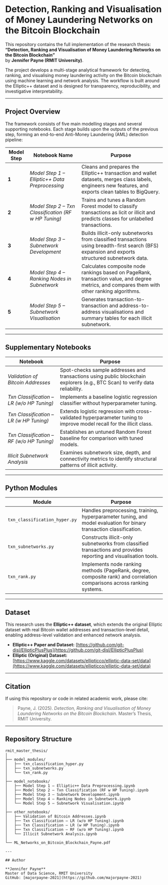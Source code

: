 # Detection, Ranking and Visualisation of Money Laundering Networks on the Bitcoin Blockchain

This repository contains the full implementation of the research thesis:  
**“Detection, Ranking and Visualisation of Money Laundering Networks on the Bitcoin Blockchain”**  
by **Jennifer Payne (RMIT University)**.  

The project develops a multi-stage analytical framework for detecting, ranking, and visualising money laundering activity on the Bitcoin blockchain using machine learning and network analysis. The workflow is built around the Elliptic++ dataset and is designed for transparency, reproducibility, and investigative interpretability.  

---

## Project Overview  

The framework consists of five main modelling stages and several supporting notebooks. Each stage builds upon the outputs of the previous step, forming an end-to-end Anti-Money Laundering (AML) detection pipeline:  

| **Model Step** | **Notebook Name** | **Purpose** |
|----------------|-------------------|--------------|
| **1** | *Model Step 1 – Elliptic++ Data Preprocessing* | Cleans and prepares the Elliptic++ transaction and wallet datasets, merges class labels, engineers new features, and exports clean tables to BigQuery. |
| **2** | *Model Step 2 – Txn Classification (RF w HP Tuning)* | Trains and tunes a Random Forest model to classify transactions as licit or illicit and predicts classes for unlabelled transactions. |
| **3** | *Model Step 3 – Subnetwork Development* | Builds illicit-only subnetworks from classified transactions using breadth-first search (BFS) expansion and exports structured subnetwork data. |
| **4** | *Model Step 4 – Ranking Nodes in Subnetwork* | Calculates composite node rankings based on PageRank, transaction value, and degree metrics, and compares them with other ranking algorithms. |
| **5** | *Model Step 5 – Subnetwork Visualisation* | Generates transaction-to-transaction and address-to-address visualisations and summary tables for each illicit subnetwork. |

---

## Supplementary Notebooks  

| **Notebook** | **Purpose** |
|---------------|-------------|
| *Validation of Bitcoin Addresses* | Spot-checks sample addresses and transactions using public blockchain explorers (e.g., BTC Scan) to verify data reliability. |
| *Txn Classification – LR (w/o HP Tuning)* | Implements a baseline logistic regression classifier without hyperparameter tuning. |
| *Txn Classification – LR (w HP Tuning)* | Extends logistic regression with cross-validated hyperparameter tuning to improve model recall for the illicit class. |
| *Txn Classification – RF (w/o HP Tuning)* | Establishes an untuned Random Forest baseline for comparison with tuned models. |
| *Illicit Subnetwork Analysis* | Examines subnetwork size, depth, and connectivity metrics to identify structural patterns of illicit activity. |

---

## Python Modules  

| **Module** | **Purpose** |
|-------------|-------------|
| `txn_classification_hyper.py` | Handles preprocessing, training, hyperparameter tuning, and model evaluation for binary transaction classification. |
| `txn_subnetworks.py` | Constructs illicit-only subnetworks from classified transactions and provides reporting and visualisation tools. |
| `txn_rank.py` | Implements node ranking methods (PageRank, degree, composite rank) and correlation comparisons across ranking systems. |

---

## Dataset  

This research uses the **Elliptic++ dataset**, which extends the original Elliptic dataset with real Bitcoin wallet addresses and transaction-level detail, enabling address-level validation and enhanced network analysis.  

- **Elliptic++ Paper and Dataset:** [https://github.com/git-disl/EllipticPlusPlus](https://github.com/git-disl/EllipticPlusPlus)  
- **Elliptic (Original) Dataset:** [https://www.kaggle.com/datasets/ellipticco/elliptic-data-set/data](https://www.kaggle.com/datasets/ellipticco/elliptic-data-set/data)  

---

## Citation  

If using this repository or code in related academic work, please cite:  

> Payne, J. (2025). *Detection, Ranking and Visualisation of Money Laundering Networks on the Bitcoin Blockchain.* Master’s Thesis, RMIT University.  

---

## Repository Structure  

```text
rmit_master_thesis/
│
├── model_modules/
│   ├── txn_classification_hyper.py
│   ├── txn_subnetworks.py
│   └── txn_rank.py
│
├── model_notebooks/
│   ├── Model Step 1 – Elliptic++ Data Preprocessing.ipynb
│   ├── Model Step 2 – Txn Classification (RF w HP Tuning).ipynb
│   ├── Model Step 3 – Subnetwork Development.ipynb
│   ├── Model Step 4 – Ranking Nodes in Subnetwork.ipynb
│   └── Model Step 5 – Subnetwork Visualisation.ipynb
│
├── other_notebooks/
│   ├── Validation of Bitcoin Addresses.ipynb
│   ├── Txn Classification – LR (w/o HP Tuning).ipynb
│   ├── Txn Classification – LR (w HP Tuning).ipynb
│   ├── Txn Classification – RF (w/o HP Tuning).ipynb
│   └── Illicit Subnetwork Analysis.ipynb
│
└── ML_Networks_on_Bitcoin_Blockchain_Payne.pdf

---

## Author  

**Jennifer Payne**  
Master of Data Science, RMIT University  
GitHub: [majorpayne-2021](https://github.com/majorpayne-2021)
